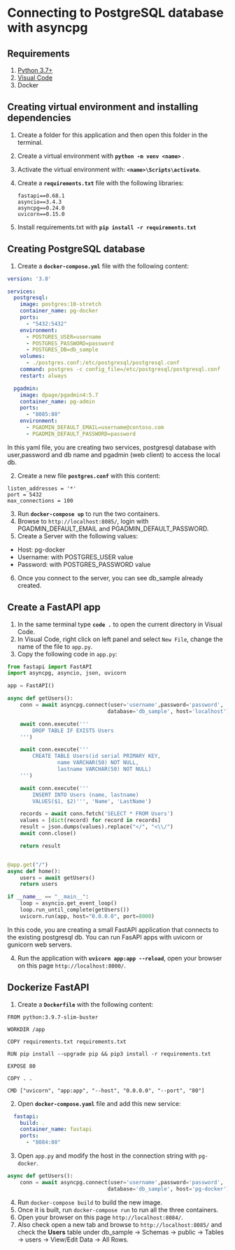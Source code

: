 # Connecting to PostgreSQL database with asyncpg

## Requirements
1. [Python 3.7+](https://www.python.org/downloads/)
2. [Visual Code](https://code.visualstudio.com/download)
3. Docker

## Creating virtual environment and installing dependencies
1. Create a folder for this application and then open this folder in the terminal. 
2. Create a virtual environment with **`python -m venv <name>`** .
3. Activate the virtual environment with: **`<name>\Scripts\activate`**.
4. Create a **`requirements.txt`** file with the following libraries:

    ```
    fastapi==0.68.1
    asyncio==3.4.3
    asyncpg==0.24.0
    uvicorn==0.15.0
    ```
5. Install requirements.txt with **`pip install -r requirements.txt`**

## Creating PostgreSQL database
1. Create a **`docker-compose.yml`** file with the following content:

```yaml
version: '3.8'

services:
  postgresql:
    image: postgres:10-stretch
    container_name: pg-docker
    ports:
      - "5432:5432"
    environment:
      - POSTGRES_USER=username
      - POSTGRES_PASSWORD=password
      - POSTGRES_DB=db_sample
    volumes:
      - ./postgres.conf:/etc/postgresql/postgresql.conf
    command: postgres -c config_file=/etc/postgresql/postgresql.conf
    restart: always

  pgadmin:
    image: dpage/pgadmin4:5.7
    container_name: pg-admin
    ports:
      - "8085:80"
    environment:
      - PGADMIN_DEFAULT_EMAIL=username@contoso.com
      - PGADMIN_DEFAULT_PASSWORD=password
```

In this yaml file, you are creating two services, postgresql database with user,password and db name and pgadmin (web client) to access the local db.


2. Create a new file **`postgres.conf`** with this content:

```log
listen_addresses = '*'
port = 5432
max_connections = 100
```
3. Run **`docker-compose up`** to run the two containers.
4. Browse to `http://localhost:8085/`, login with PGADMIN_DEFAULT_EMAIL and PGADMIN_DEFAULT_PASSWORD.
5. Create a Server with the following values:
- Host: pg-docker
- Username: with POSTGRES_USER value
- Password: with POSTGRES_PASSWORD value
6. Once you connect to the server, you can see db_sample already created.

## Create a FastAPI app
1. In the same terminal type **`code .`** to open the current directory in Visual Code.
2. In Visual Code, right click on left panel and select `New File`, change the name of the file to `app.py`.
3. Copy the following code in `app.py`:

```python
from fastapi import FastAPI
import asyncpg, asyncio, json, uvicorn

app = FastAPI()

async def getUsers():
    conn = await asyncpg.connect(user='username',password='password',
                                database='db_sample', host='localhost')

    await conn.execute('''
        DROP TABLE IF EXISTS Users 
    ''')

    await conn.execute('''
        CREATE TABLE Users(id serial PRIMARY KEY, 
                name VARCHAR(50) NOT NULL, 
                lastname VARCHAR(50) NOT NULL)
    ''')

    await conn.execute('''
        INSERT INTO Users (name, lastname)
        VALUES($1, $2)''', 'Name', 'LastName')

    records = await conn.fetch('SELECT * FROM Users')
    values = [dict(record) for record in records]
    result = json.dumps(values).replace("</", "<\\/")
    await conn.close()

    return result


@app.get("/")
async def home():
    users = await getUsers()
    return users

if __name__ == "__main__":
    loop = asyncio.get_event_loop()
    loop.run_until_complete(getUsers())
    uvicorn.run(app, host="0.0.0.0", port=8000)
```

In this code, you are creating a small FastAPI application that connects to the existing postgresql db. You can run FasAPI apps with uvicorn or gunicorn web servers.

4. Run the application with **`uvicorn app:app --reload`**, open your browser on this page `http://localhost:8000/`. 


## Dockerize FastAPI 
1. Create a **`Dockerfile`** with the following content:

```Docker
FROM python:3.9.7-slim-buster

WORKDIR /app

COPY requirements.txt requirements.txt

RUN pip install --upgrade pip && pip3 install -r requirements.txt

EXPOSE 80

COPY . .

CMD ["uvicorn", "app:app", "--host", "0.0.0.0", "--port", "80"]

```

2. Open **`docker-compose.yaml`** file and add this new service:

```yaml
  fastapi:
    build: .
    container_name: fastapi
    ports:
      - "8084:80"
```
3. Open `app.py` and modify the host in the connection string with `pg-docker`.

```python
async def getUsers():
    conn = await asyncpg.connect(user='username',password='password',
                                database='db_sample', host='pg-docker')
```

4. Run `docker-compose build` to build the new image.
5. Once it is built, run `docker-compose run` to run all the three containers.
6. Open your browser on this page `http://localhost:8084/`.
7. Also check open a new tab and browse to `http://localhost:8085/` and check the **Users** table under db_sample -> Schemas -> public -> Tables -> users -> View/Edit Data ->  All Rows.
